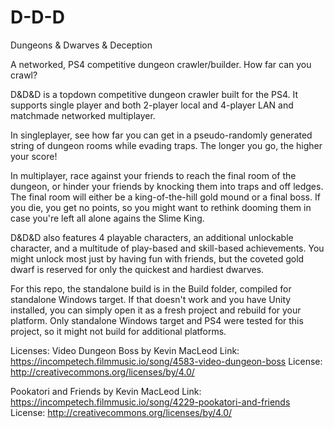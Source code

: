 # D-D-D
Dungeons &amp; Dwarves &amp; Deception

A networked, PS4 competitive dungeon crawler/builder. How far can you crawl?

D&amp;D&amp;D is a topdown competitive dungeon crawler built for the PS4. It supports single player and both 2-player local and 4-player LAN and matchmade networked multiplayer. 

In singleplayer, see how far you can get in a pseudo-randomly generated string of dungeon rooms while evading traps. The longer you go, the higher your score!

In multiplayer, race against your friends to reach the final room of the dungeon, or hinder your friends by knocking them into traps and off ledges. The final room will either be a king-of-the-hill gold mound or a final boss. If you die, you get no points, so you might want to rethink dooming them in case you're left all alone agains the Slime King.

D&amp;D&amp;D also features 4 playable characters, an additional unlockable character, and a multitude of play-based and skill-based achievements. You might unlock most just by having fun with friends, but the coveted gold dwarf is reserved for only the quickest and hardiest dwarves.

For this repo, the standalone build is in the Build folder, compiled for standalone Windows target. If that doesn't work and you have Unity installed, you can simply open it as a fresh project and rebuild for your platform. Only standalone Windows target and PS4 were tested for this project, so it might not build for additional platforms.

Licenses:
Video Dungeon Boss by Kevin MacLeod
Link: https://incompetech.filmmusic.io/song/4583-video-dungeon-boss
License: http://creativecommons.org/licenses/by/4.0/

Pookatori and Friends by Kevin MacLeod
Link: https://incompetech.filmmusic.io/song/4229-pookatori-and-friends
License: http://creativecommons.org/licenses/by/4.0/